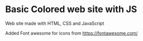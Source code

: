 # Basic Colored web site with JS

Web site made with HTML, CSS and JavaScript

Added Font awesome for icons from https://fontawesome.com/

